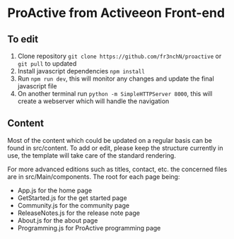 # ProActive from Activeeon Front-end

## To edit

1. Clone repository ```git clone https://github.com/fr3nchN/proactive``` or ``git pull`` to updated
2. Install javascript dependencies ```npm install```
3. Run ```npm run dev```, this will monitor any changes and update the final javascript file
4. On another terminal run ```python -m SimpleHTTPServer 8000```, this will create a webserver which will handle the navigation

## Content

Most of the content which could be updated on a regular basis can be found in src/content. To add or edit, please keep the structure currently in use, the template will take care of the standard rendering.

For more advanced editions such as titles, contact, etc. the concerned files are in src/Main/components. The root for each page being:
- App.js for the home page
- GetStarted.js for the get started page
- Community.js for the community page
- ReleaseNotes.js for the release note page
- About.js for the about page
- Programming.js for ProActive programming page
